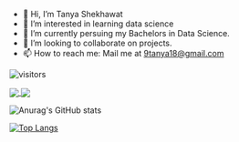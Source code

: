 - 👋 Hi, I’m Tanya Shekhawat
- 👀 I’m interested in learning data science
- 🌱 I’m currently persuing my Bachelors in Data Science. 
- 💞️ I’m looking to collaborate on projects. 
- 📫 How to reach me: Mail me at 9tanya18@gmail.com

![visitors](https://visitor-badge.laobi.icu/badge?page_id=page.id)

<a href="https://github.com/anuraghazra/github-readme-stats">
  <img align="center" src="https://github-readme-stats.vercel.app/api?username=Yves54&show_icons=true&theme=aura" />
</a>
<a href="https://github.com/anuraghazra/convoychat">
  <img align="center" src="https://github-readme-stats.vercel.app/api/top-langs/?username=Yves54&layout=compact" />
</a>


![Anurag's GitHub stats](https://github-readme-stats.vercel.app/api?username=Yves54&show_icons=true&theme=aura) 

[![Top Langs](https://github-readme-stats.vercel.app/api/top-langs/?username=Yves54&layout=compact)](https://github.com/anuraghazra/github-readme-stats)

<!---
Yves54/Yves54 is a ✨ special ✨ repository because its `README.md` (this file) appears on your GitHub profile.
You can click the Preview link to take a look at your changes.
--->

<!-- 
![Anurag's GitHub stats](https://github-readme-stats.vercel.app/api?username=Yves54&show_icons=true&theme=blue-green) -->
 
